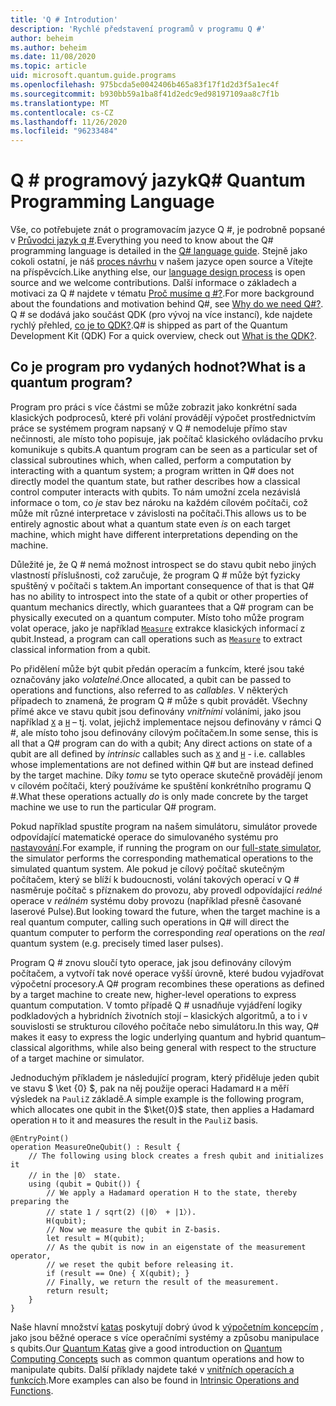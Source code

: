 ```yaml
---
title: 'Q # Introdution'
description: 'Rychlé představení programů v programu Q #'
author: beheim
ms.author: beheim
ms.date: 11/08/2020
ms.topic: article
uid: microsoft.quantum.guide.programs
ms.openlocfilehash: 975bcda5e0042406b465a83f17f1d2d3f5a1ec4f
ms.sourcegitcommit: b930bb59a1ba8f41d2edc9ed98197109aa8c7f1b
ms.translationtype: MT
ms.contentlocale: cs-CZ
ms.lasthandoff: 11/26/2020
ms.locfileid: "96233484"
---
```

# <a name="q-quantum-programming-language"></a><span data-ttu-id="e3943-103">Q # programový jazyk</span><span class="sxs-lookup"><span data-stu-id="e3943-103">Q# Quantum Programming Language</span></span>

<span data-ttu-id="e3943-104">Vše, co potřebujete znát o programovacím jazyce Q #, je podrobně popsané v [Průvodci jazyk q #](xref:microsoft.quantum.qsharp.index).</span><span class="sxs-lookup"><span data-stu-id="e3943-104">Everything you need to know about the Q# programming language is detailed in the [Q# language guide](xref:microsoft.quantum.qsharp.index).</span></span> <span data-ttu-id="e3943-105">Stejně jako cokoli ostatní, je náš [proces návrhu](https://github.com/microsoft/qsharp-language#q-language-and-core-libraries-design) v našem jazyce open source a Vítejte na příspěvcích.</span><span class="sxs-lookup"><span data-stu-id="e3943-105">Like anything else, our [language design process](https://github.com/microsoft/qsharp-language#q-language-and-core-libraries-design) is open source and we welcome contributions.</span></span>
<span data-ttu-id="e3943-106">Další informace o základech a motivaci za Q # najdete v tématu [Proč musíme q #?](https://devblogs.microsoft.com/qsharp/why-do-we-need-q/).</span><span class="sxs-lookup"><span data-stu-id="e3943-106">For more background about the foundations and motivation behind Q#, see [Why do we need Q#?](https://devblogs.microsoft.com/qsharp/why-do-we-need-q/).</span></span>  
<span data-ttu-id="e3943-107">Q # se dodává jako součást QDK (pro vývoj na více instancí), kde najdete rychlý přehled, [co je to QDK?](xref:microsoft.quantum.overview.q-sharp).</span><span class="sxs-lookup"><span data-stu-id="e3943-107">Q# is shipped as part of the Quantum Development Kit (QDK) For a quick overview, check out [What is the QDK?](xref:microsoft.quantum.overview.q-sharp).</span></span> 

## <a name="what-is-a-quantum-program"></a><span data-ttu-id="e3943-108">Co je program pro vydaných hodnot?</span><span class="sxs-lookup"><span data-stu-id="e3943-108">What is a quantum program?</span></span>

<span data-ttu-id="e3943-109">Program pro práci s více částmi se může zobrazit jako konkrétní sada klasických podprocesů, které při volání provádějí výpočet prostřednictvím práce se systémem program napsaný v Q # nemodeluje přímo stav nečinnosti, ale místo toho popisuje, jak počítač klasického ovládacího prvku komunikuje s qubits.</span><span class="sxs-lookup"><span data-stu-id="e3943-109">A quantum program can be seen as a particular set of classical subroutines which, when called, perform a computation by interacting with a quantum system; a program written in Q# does not directly model the quantum state, but rather describes how a classical control computer interacts with qubits.</span></span>
<span data-ttu-id="e3943-110">To nám umožní zcela nezávislá informace o tom, co *je* stav bez nároku na každém cílovém počítači, což může mít různé interpretace v závislosti na počítači.</span><span class="sxs-lookup"><span data-stu-id="e3943-110">This allows us to be entirely agnostic about what a quantum state even *is* on each target machine, which might have different interpretations depending on the machine.</span></span> 

<span data-ttu-id="e3943-111">Důležité je, že Q # nemá možnost introspect se do stavu qubit nebo jiných vlastností příslušnosti, což zaručuje, že program Q # může být fyzicky spuštěný v počítači s taktem.</span><span class="sxs-lookup"><span data-stu-id="e3943-111">An important consequence of that is that Q# has no ability to introspect into the state of a qubit or other properties of quantum mechanics directly, which guarantees that a Q# program can be physically executed on a quantum computer.</span></span>
<span data-ttu-id="e3943-112">Místo toho může program volat operace, jako je například [`Measure`](xref:Microsoft.Quantum.Intrinsic.Measure) extrakce klasických informací z qubit.</span><span class="sxs-lookup"><span data-stu-id="e3943-112">Instead, a program can call operations such as [`Measure`](xref:Microsoft.Quantum.Intrinsic.Measure) to extract classical information from a qubit.</span></span>

<span data-ttu-id="e3943-113">Po přidělení může být qubit předán operacím a funkcím, které jsou také označovány jako *volatelné*.</span><span class="sxs-lookup"><span data-stu-id="e3943-113">Once allocated, a qubit can be passed to operations and functions, also referred to as *callables*.</span></span> <span data-ttu-id="e3943-114">V některých případech to znamená, že program Q # může s qubit provádět. Všechny přímé akce ve stavu qubit jsou definovány *vnitřními* voláními, jako jsou například [`X`](xref:Microsoft.Quantum.Intrinsic.X) a [`H`](xref:Microsoft.Quantum.Intrinsic.H) – tj. volat, jejichž implementace nejsou definovány v rámci Q #, ale místo toho jsou definovány cílovým počítačem.</span><span class="sxs-lookup"><span data-stu-id="e3943-114">In some sense, this is all that a Q# program can do with a qubit; Any direct actions on state of a qubit are all defined by *intrinsic* callables such as [`X`](xref:Microsoft.Quantum.Intrinsic.X) and [`H`](xref:Microsoft.Quantum.Intrinsic.H) - i.e. callables whose implementations are not defined within Q# but are instead defined by the target machine.</span></span> <span data-ttu-id="e3943-115">Díky *tomu* se tyto operace skutečně provádějí jenom v cílovém počítači, který používáme ke spuštění konkrétního programu Q #.</span><span class="sxs-lookup"><span data-stu-id="e3943-115">What these operations actually *do* is only made concrete by the target machine we use to run the particular Q# program.</span></span>

<span data-ttu-id="e3943-116">Pokud například spustíte program na našem simulátoru, simulátor provede odpovídající matematické operace do simulovaného systému pro [nastavování](xref:microsoft.quantum.machines.full-state-simulator).</span><span class="sxs-lookup"><span data-stu-id="e3943-116">For example, if running the program on our [full-state simulator](xref:microsoft.quantum.machines.full-state-simulator), the simulator performs the corresponding mathematical operations to the simulated quantum system.</span></span>
<span data-ttu-id="e3943-117">Ale pokud je cílový počítač skutečným počítačem, který se blíží k budoucnosti, volání takových operací v Q # nasměruje počítač s příznakem do provozu, aby provedl odpovídající *reálné* operace v *reálném* systému doby provozu (například přesně časované laserové Pulse).</span><span class="sxs-lookup"><span data-stu-id="e3943-117">But looking toward the future, when the target machine is a real quantum computer, calling such operations in Q# will direct the quantum computer to perform the corresponding *real* operations on the *real* quantum system (e.g. precisely timed laser pulses).</span></span>

<span data-ttu-id="e3943-118">Program Q # znovu sloučí tyto operace, jak jsou definovány cílovým počítačem, a vytvoří tak nové operace vyšší úrovně, které budou vyjadřovat výpočetní procesory.</span><span class="sxs-lookup"><span data-stu-id="e3943-118">A Q# program recombines these operations as defined by a target machine to create new, higher-level operations to express quantum computation.</span></span>
<span data-ttu-id="e3943-119">V tomto případě Q # usnadňuje vyjádření logiky podkladových a hybridních životních stojí – klasických algoritmů, a to i v souvislosti se strukturou cílového počítače nebo simulátoru.</span><span class="sxs-lookup"><span data-stu-id="e3943-119">In this way, Q# makes it easy to express the logic underlying quantum and hybrid quantum–classical algorithms, while also being general with respect to the structure of a target machine or simulator.</span></span>

<span data-ttu-id="e3943-120">Jednoduchým příkladem je následující program, který přiděluje jeden qubit ve stavu $ \ket {0} $, pak na něj použije operaci Hadamard `H` a měří výsledek na `PauliZ` základě.</span><span class="sxs-lookup"><span data-stu-id="e3943-120">A simple example is the following program, which allocates one qubit in the $\ket{0}$ state, then applies a Hadamard operation `H` to it and measures the result in the `PauliZ` basis.</span></span>

```qsharp
@EntryPoint()
operation MeasureOneQubit() : Result {
    // The following using block creates a fresh qubit and initializes it
    // in the |0〉 state.
    using (qubit = Qubit()) {
        // We apply a Hadamard operation H to the state, thereby preparing the
        // state 1 / sqrt(2) (|0〉 + |1〉).
        H(qubit);
        // Now we measure the qubit in Z-basis.
        let result = M(qubit);
        // As the qubit is now in an eigenstate of the measurement operator,
        // we reset the qubit before releasing it.
        if (result == One) { X(qubit); }
        // Finally, we return the result of the measurement.
        return result;
    }
}
```

<span data-ttu-id="e3943-121">Naše hlavní množství [katas](https://github.com/microsoft/QuantumKatas#introduction) poskytují dobrý úvod k [výpočetním koncepcím](https://github.com/microsoft/QuantumKatas#quantum-computing-concepts-qubits-and-gates) , jako jsou běžné operace s více operačními systémy a způsobu manipulace s qubits.</span><span class="sxs-lookup"><span data-stu-id="e3943-121">Our [Quantum Katas](https://github.com/microsoft/QuantumKatas#introduction) give a good introduction on [Quantum Computing Concepts](https://github.com/microsoft/QuantumKatas#quantum-computing-concepts-qubits-and-gates) such as common quantum operations and how to manipulate qubits.</span></span> <span data-ttu-id="e3943-122">Další příklady najdete také v [vnitřních operacích a funkcích](xref:microsoft.quantum.libraries.standard.prelude).</span><span class="sxs-lookup"><span data-stu-id="e3943-122">More examples can also be found in [Intrinsic Operations and Functions](xref:microsoft.quantum.libraries.standard.prelude).</span></span>



